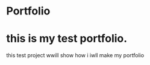 # Portfolio
 <h1>this is my test portfolio.</h1>
 <p>this test project wwill show how i iwll make my portfolio</p>
